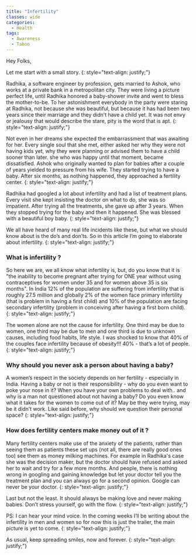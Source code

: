 ```yaml
---
title: "Infertility"
classes: wide
categories:
  - Health
tags:
  - Awareness
  - Taboo
---
```


Hey Folks,

Let me start with a small story.
{: style="text-align: justify;"}

Radhika, a software engineer by profession, gets married to Ashok, who works at a private bank in a metropolitan city. They were living a picture perfect life, until Radhika honored a baby-shower invite and went to bless the mother-to-be. To her astonishment everybody in the party were staring at Radhika, not because she was beautiful, but because it has had been two years since their marriage and they didn’t have a child yet. It was not envy or jealousy that would describe the stare, pity is the word that is apt.
{: style="text-align: justify;"}

Not even in her dreams she expected the embarrassment that was awaiting for her. Every single soul that she met, either asked her why they were not having kids yet, why they were planning or advised them to have a child sooner than later. she who was happy until that moment, became dissatisfied. Ashok who originally wanted to plan for babies after a couple of years yielded to pressure from his wife. They started trying to have a baby. After six months, as nothing happened, they approached a fertility center.
{: style="text-align: justify;"}

Radhika had googled a lot about infertility and had a list of treatment plans. Every visit she kept insisting the doctor on what to do, she was so impatient. After trying all the treatments, she gave up after 3 years. When they stopped trying for the baby and then it happened. She was blessed with a beautiful boy baby.
{: style="text-align: justify;"}

We all have heard of many real life incidents like these, but what we should know about is the do’s and don’ts. So in this article I’m going to elaborate about infertility.
{: style="text-align: justify;"}

### What is infertility ?

So here we are, we all know what infertility is, but, do you know that it is "the inability to become pregnant after trying for ONE year without using contraceptives for women under 35 and for women above 35 is six months". In India 12%  of the population are suffering from infertility that is roughly 27.5 million and globally 2% of the women face primary infertility (that is problem in having a first child) and 10% of the population are facing secondary infertility (problem in conceiving after having a first born child).
{: style="text-align: justify;"}

The women alone are not the cause for infertility. One third may be due to women, one third may be due to men and one third is due to unknown causes, including food habits, life style. I was shocked to know that 40% of the couples face infertility because of obesity!!! 40% - that’s a lot of people.
{: style="text-align: justify;"}

### Why should you never ask a person about having a baby?

A women’s respect in the society depends on her fertility - especially in India. Having a baby or not is their responsibility - why do you even want to poke your nose in it? When you have your own problems to deal with.. and why is a man not questioned about not having a baby? Do you even know what it takes for the women to come out of it? May be they were trying, may be it didn’t work. Like said before, why should we question their personal space?
{: style="text-align: justify;"}

### How does fertility centers make money out of it ?

Many fertility centers make use of the anxiety of the patients, rather than seeing them as patients these set ups (not all, there are really good ones too) see them as money milking machines. For example in Radhika's case she was the decision maker, but the doctor should have refused and asked her to wait and try for a few more months. And people, there is nothing wrong in googling and gaining knowledge but let your doctor tell you the treatment plan and you can always go for a second opinion. Google can never be your doctor.
{: style="text-align: justify;"}

Last but not the least. It should always be making love and never making babies. Don’t stress yourself, go with the flow.
{: style="text-align: justify;"}

PS: I can hear your mind voice. In the coming weeks I’ll be writing about the infertility in men and women so for now this is just the trailer, the main picture is yet to come.
{: style="text-align: justify;"}

As usual, keep spreading smiles, now and forever.
{: style="text-align: justify;"}
